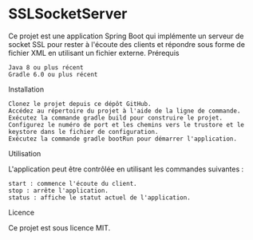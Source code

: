 # SSLSocketServer

Ce projet est une application Spring Boot qui implémente un serveur de socket SSL pour rester à l'écoute des clients et répondre sous forme de fichier XML en utilisant un fichier externe.
Prérequis

    Java 8 ou plus récent
    Gradle 6.0 ou plus récent

Installation

    Clonez le projet depuis ce dépôt GitHub.
    Accédez au répertoire du projet à l'aide de la ligne de commande.
    Exécutez la commande gradle build pour construire le projet.
    Configurez le numéro de port et les chemins vers le trustore et le keystore dans le fichier de configuration.
    Exécutez la commande gradle bootRun pour démarrer l'application.

Utilisation

L'application peut être contrôlée en utilisant les commandes suivantes :

    start : commence l'écoute du client.
    stop : arrête l'application.
    status : affiche le statut actuel de l'application.

Licence

Ce projet est sous licence MIT.
